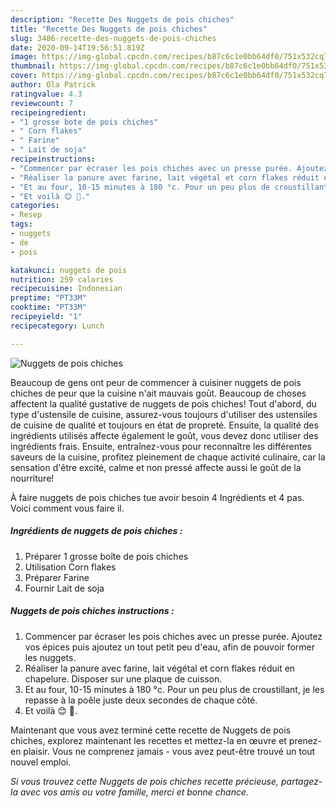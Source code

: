 ```yaml
---
description: "Recette Des Nuggets de pois chiches"
title: "Recette Des Nuggets de pois chiches"
slug: 3486-recette-des-nuggets-de-pois-chiches
date: 2020-09-14T19:56:51.819Z
image: https://img-global.cpcdn.com/recipes/b87c6c1e0bb64df0/751x532cq70/nuggets-de-pois-chiches-photo-principale-de-la-recette.jpg
thumbnail: https://img-global.cpcdn.com/recipes/b87c6c1e0bb64df0/751x532cq70/nuggets-de-pois-chiches-photo-principale-de-la-recette.jpg
cover: https://img-global.cpcdn.com/recipes/b87c6c1e0bb64df0/751x532cq70/nuggets-de-pois-chiches-photo-principale-de-la-recette.jpg
author: Ola Patrick
ratingvalue: 4.3
reviewcount: 7
recipeingredient:
- "1 grosse bote de pois chiches"
- " Corn flakes"
- " Farine"
- " Lait de soja"
recipeinstructions:
- "Commencer par écraser les pois chiches avec un presse purée. Ajoutez vos épices puis ajoutez un tout petit peu d&#39;eau, afin de pouvoir former les nuggets."
- "Réaliser la panure avec farine, lait végétal et corn flakes réduit en chapelure. Disposer sur une plaque de cuisson."
- "Et au four, 10-15 minutes à 180 °c. Pour un peu plus de croustillant, je les repasse à la poêle juste deux secondes de chaque côté."
- "Et voilà 😊 🌱."
categories:
- Resep
tags:
- nuggets
- de
- pois

katakunci: nuggets de pois 
nutrition: 259 calories
recipecuisine: Indonesian
preptime: "PT33M"
cooktime: "PT33M"
recipeyield: "1"
recipecategory: Lunch

---
```



![Nuggets de pois chiches](https://img-global.cpcdn.com/recipes/b87c6c1e0bb64df0/751x532cq70/nuggets-de-pois-chiches-photo-principale-de-la-recette.jpg)

Beaucoup de gens ont peur de commencer à cuisiner nuggets de pois chiches de peur que la cuisine n'ait mauvais goût. Beaucoup de choses affectent la qualité gustative de nuggets de pois chiches! Tout d'abord, du type d'ustensile de cuisine, assurez-vous toujours d'utiliser des ustensiles de cuisine de qualité et toujours en état de propreté. Ensuite, la qualité des ingrédients utilisés affecte également le goût, vous devez donc utiliser des ingrédients frais. Ensuite, entraînez-vous pour reconnaître les différentes saveurs de la cuisine, profitez pleinement de chaque activité culinaire, car la sensation d'être excité, calme et non pressé affecte aussi le goût de la nourriture!

<!--inarticleads1-->

À faire nuggets de pois chiches tue avoir besoin 4 Ingrédients et 4 pas. Voici comment vous faire il.

##### Ingrédients de nuggets de pois chiches :

1. Préparer 1 grosse boîte de pois chiches
1. Utilisation  Corn flakes
1. Préparer  Farine
1. Fournir  Lait de soja




<!--inarticleads2-->

##### Nuggets de pois chiches instructions :

1. Commencer par écraser les pois chiches avec un presse purée. Ajoutez vos épices puis ajoutez un tout petit peu d&#39;eau, afin de pouvoir former les nuggets.
1. Réaliser la panure avec farine, lait végétal et corn flakes réduit en chapelure. Disposer sur une plaque de cuisson.
1. Et au four, 10-15 minutes à 180 °c. Pour un peu plus de croustillant, je les repasse à la poêle juste deux secondes de chaque côté.
1. Et voilà 😊 🌱.




<!--inarticleads1-->

<p>
Maintenant que vous avez terminé cette recette de Nuggets de pois chiches, explorez maintenant les recettes et mettez-la en œuvre et prenez-en plaisir. Vous ne comprenez jamais - vous avez peut-être trouvé un tout nouvel emploi.
</p>

<p>
<i>Si vous trouvez cette Nuggets de pois chiches recette précieuse, partagez-la avec vos amis ou votre famille, merci et bonne chance.</i>
</p>
